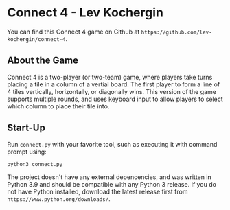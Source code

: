 # Connect 4 - Lev Kochergin

You can find this Connect 4 game on Github at `https://github.com/lev-kochergin/connect-4`.

## About the Game

Connect 4 is a two-player (or two-team) game, where players take turns placing a tile in a column
of a vertial board. The first player to form a line of 4 tiles vertically, horizontally, or 
diagonally wins. This version of the game supports multiple rounds, and uses keyboard input to 
allow players to select which column to place their tile into.

## Start-Up

Run `connect.py` with your favorite tool, such as executing it with command prompt using:
```cmd
python3 connect.py
```

The project doesn't have any external depencencies, and was written in Python 3.9 and should be 
compatible with any Python 3 release. If you do not have Python installed, download the latest 
release first from `https://www.python.org/downloads/`.
